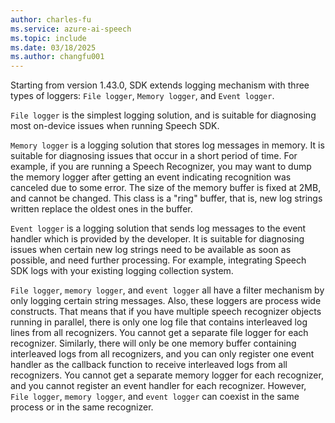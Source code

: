 ```yaml
---
author: charles-fu
ms.service: azure-ai-speech
ms.topic: include
ms.date: 03/18/2025
ms.author: changfu001
---
```


Starting from version 1.43.0, SDK extends logging mechanism with three types of loggers: `File logger`, `Memory logger`, and `Event logger`. 

`File logger` is the simplest logging solution, and is suitable for diagnosing most on-device issues when running Speech SDK.

`Memory logger` is a logging solution that stores log messages in memory. It is suitable for diagnosing issues that occur in a short period of time. For example, if you are running a Speech Recognizer, you may want to dump the memory logger after getting an event indicating recognition was canceled due to some error. The size of the memory buffer is fixed at 2MB, and cannot be changed. This class is a "ring" buffer, that is, new log strings written replace the oldest ones in the buffer.

`Event logger` is a logging solution that sends log messages to the event handler which is provided by the developer. It is suitable for diagnosing issues when certain new log strings need to be available as soon as possible, and need further processing. For example, integrating Speech SDK logs with your existing logging collection system.

`File logger`, `memory logger`, and `event logger` all have a filter mechanism by only logging certain string messages. Also, these loggers are process wide constructs. That means that if you have multiple speech recognizer objects running in parallel, there is only one log file that contains interleaved log lines from all recognizers. You cannot get a separate file logger for each recognizer. Similarly, there will only be one memory buffer containing interleaved logs from all recognizers, and you can only register one event handler as the callback function to receive interleaved logs from all recognizers. You cannot get a separate memory logger for each recognizer, and you cannot register an event handler for each recognizer. However, `File logger`, `memory logger`, and `event logger` can coexist in the same process or in the same recognizer.
